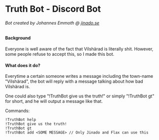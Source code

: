 # Truth Bot - Discord Bot
###### Bot created by Johannes Emmoth @ [jinado.se](http://jinado.se)

#### Background

Everyone is well aware of the fact that Vilshärad is literally shit. However, some people refuse to accept this,
so I made this bot.

#### What does it do?

Everytime a certain someone writes a message including the town-name "Vilshärad", the bot will reply with a message
talking about how bad Vilshärad is.

One could also type "!TruthBot give us the truth!" or simply "!TruthBot gt" for short, and he will output a message like that.

Commands:

```
!TruthBot help
!TruthBot give us the truth!
!TruthBot gt
!TruthBot add <SOME MESSAGE> // Only Jinado and Flax can use this
```